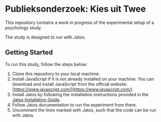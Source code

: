 # Publieksonderzoek: Kies uit Twee

This repository contains a work in progress of the experimental setup of a psychology study. 

The study is designed to run with Jatos.


## Getting Started

To run this study, follow the steps below:

1. Clone this repository to your local machine.
2. Install JavaScript if it is not already installed on your machine. You can download and install JavaScript from the official website: [https://www.javascript.com/](https://www.javascript.com/)
3. Install Jatos by following the installation instructions provided in the [Jatos Installation Guide](https://www.jatos.org/Installation.html).
4. Follow Jatos documentation to run the experiment from there.
5. Uncomment the lines marked with Jatos, such that the code can be run with Jatos.



